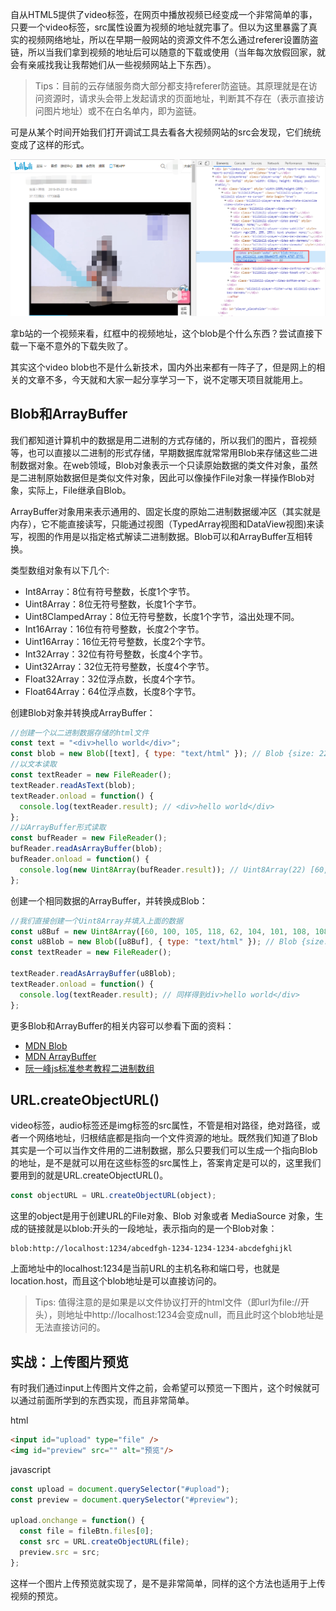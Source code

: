 自从HTML5提供了video标签，在网页中播放视频已经变成一个非常简单的事，只要一个video标签，src属性设置为视频的地址就完事了。但以为这里暴露了真实的视频网络地址，所以在早期一般网站的资源文件不怎么通过referer设置防盗链，所以当我们拿到视频的地址后可以随意的下载或使用（当年每次放假回家，就会有亲戚找我让我帮她们从一些视频网站上下东西）。   

> Tips：目前的云存储服务商大部分都支持referer防盗链。其原理就是在访问资源时，请求头会带上发起请求的页面地址，判断其不存在（表示直接访问图片地址）或不在白名单内，即为盗链。

可是从某个时间开始我们打开调试工具去看各大视频网站的src会发现，它们统统变成了这样的形式。

![](./image/blob.png)

拿b站的一个视频来看，红框中的视频地址，这个blob是个什么东西？尝试直接下载一下毫不意外的下载失败了。

其实这个video blob也不是什么新技术，国内外出来都有一阵子了，但是网上的相关的文章不多，今天就和大家一起分享学习一下，说不定哪天项目就能用上。

## Blob和ArrayBuffer

我们都知道计算机中的数据是用二进制的方式存储的，所以我们的图片，音视频等，也可以直接以二进制的形式存储，早期数据库就常常用Blob来存储这些二进制数据对象。在web领域，Blob对象表示一个只读原始数据的类文件对象，虽然是二进制原始数据但是类似文件对象，因此可以像操作File对象一样操作Blob对象，实际上，File继承自Blob。

ArrayBuffer对象用来表示通用的、固定长度的原始二进制数据缓冲区（其实就是内存），它不能直接读写，只能通过视图（TypedArray视图和DataView视图)来读写，视图的作用是以指定格式解读二进制数据。Blob可以和ArrayBuffer互相转换。

类型数组对象有以下几个:

- Int8Array：8位有符号整数，长度1个字节。
- Uint8Array：8位无符号整数，长度1个字节。
- Uint8ClampedArray：8位无符号整数，长度1个字节，溢出处理不同。
- Int16Array：16位有符号整数，长度2个字节。
- Uint16Array：16位无符号整数，长度2个字节。
- Int32Array：32位有符号整数，长度4个字节。
- Uint32Array：32位无符号整数，长度4个字节。
- Float32Array：32位浮点数，长度4个字节。
- Float64Array：64位浮点数，长度8个字节。

创建Blob对象并转换成ArrayBuffer：

```javascript
//创建一个以二进制数据存储的html文件
const text = "<div>hello world</div>";
const blob = new Blob([text], { type: "text/html" }); // Blob {size: 22, type: "text/html"}
//以文本读取
const textReader = new FileReader();
textReader.readAsText(blob);
textReader.onload = function() {
  console.log(textReader.result); // <div>hello world</div>
};
//以ArrayBuffer形式读取
const bufReader = new FileReader();
bufReader.readAsArrayBuffer(blob);
bufReader.onload = function() {
  console.log(new Uint8Array(bufReader.result)); // Uint8Array(22) [60, 100, 105, 118, 62, 104, 101, 108, 108, 111, 32, 119, 111, 114, 108, 100, 60, 47, 100, 105, 118, 62]
};
```

创建一个相同数据的ArrayBuffer，并转换成Blob：

```javascript
//我们直接创建一个Uint8Array并填入上面的数据
const u8Buf = new Uint8Array([60, 100, 105, 118, 62, 104, 101, 108, 108, 111, 32, 119, 111, 114, 108, 100, 60, 47, 100, 105, 118, 62]);
const u8Blob = new Blob([u8Buf], { type: "text/html" }); // Blob {size: 22, type: "text/html"}
const textReader = new FileReader();

textReader.readAsArrayBuffer(u8Blob);
textReader.onload = function() {
  console.log(textReader.result); // 同样得到div>hello world</div>
};
```

更多Blob和ArrayBuffer的相关内容可以参看下面的资料：
- [MDN Blob](https://developer.mozilla.org/zh-CN/docs/Web/API/Blob)
- [MDN ArrayBuffer](https://developer.mozilla.org/zh-CN/docs/Web/JavaScript/Reference/Global_Objects/ArrayBuffer)
- [阮一峰js标准参考教程二进制数组](https://developer.mozilla.org/zh-CN/docs/Web/JavaScript/Reference/Global_Objects/ArrayBuffer)


## URL.createObjectURL()

video标签，audio标签还是img标签的src属性，不管是相对路径，绝对路径，或者一个网络地址，归根结底都是指向一个文件资源的地址。既然我们知道了Blob其实是一个可以当作文件用的二进制数据，那么只要我们可以生成一个指向Blob的地址，是不是就可以用在这些标签的src属性上，答案肯定是可以的，这里我们要用到的就是URL.createObjectURL()。

```javascript
const objectURL = URL.createObjectURL(object);
```

这里的object是用于创建URL的File对象、Blob 对象或者 MediaSource 对象，生成的链接就是以blob:开头的一段地址，表示指向的是一个Blob对象：

```shell
blob:http://localhost:1234/abcedfgh-1234-1234-1234-abcdefghijkl
```

上面地址中的localhost:1234是当前URL的主机名称和端口号，也就是location.host，而且这个blob地址是可以直接访问的。

>Tips: 值得注意的是如果是以文件协议打开的html文件（即url为file://开头），则地址中http://localhost:1234会变成null，而且此时这个blob地址是无法直接访问的。

## 实战：上传图片预览

有时我们通过input上传图片文件之前，会希望可以预览一下图片，这个时候就可以通过前面所学到的东西实现，而且非常简单。

html
```html
<input id="upload" type="file" />
<img id="preview" src="" alt="预览"/>
```

javascript
```javascript
const upload = document.querySelector("#upload");
const preview = document.querySelector("#preview");

upload.onchange = function() {
  const file = fileBtn.files[0];
  const src = URL.createObjectURL(file);
  preview.src = src;
};
```

这样一个图片上传预览就实现了，是不是非常简单，同样的这个方法也适用于上传视频的预览。


